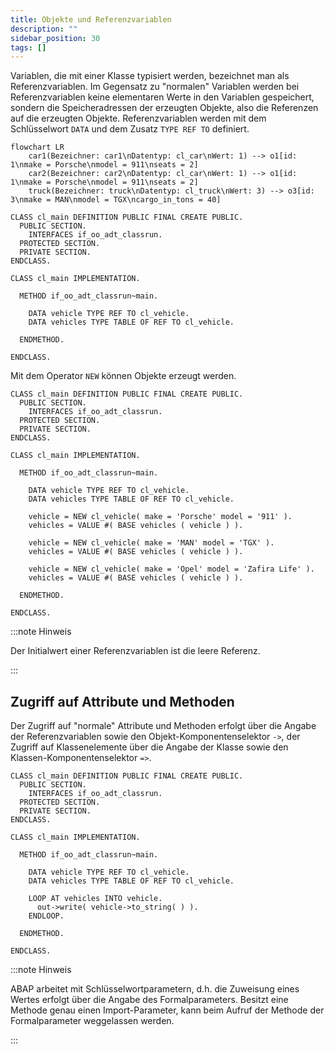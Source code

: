 ```yaml
---
title: Objekte und Referenzvariablen
description: ""
sidebar_position: 30
tags: []
---
```


Variablen, die mit einer Klasse typisiert werden, bezeichnet man als Referenzvariablen. Im Gegensatz zu "normalen" Variablen werden bei Referenzvariablen keine elementaren Werte in den Variablen gespeichert, sondern die Speicheradressen der erzeugten Objekte,
also die Referenzen auf die erzeugten Objekte. Referenzvariablen werden mit dem Schlüsselwort `DATA` und dem Zusatz `TYPE REF TO` definiert.

```mermaid
flowchart LR
    car1(Bezeichner: car1\nDatentyp: cl_car\nWert: 1) --> o1[id: 1\nmake = Porsche\nmodel = 911\nseats = 2]
    car2(Bezeichner: car2\nDatentyp: cl_car\nWert: 1) --> o1[id: 1\nmake = Porsche\nmodel = 911\nseats = 2]
    truck(Bezeichner: truck\nDatentyp: cl_truck\nWert: 3) --> o3[id: 3\nmake = MAN\nmodel = TGX\ncargo_in_tons = 40]
```

```abap title="CL_MAIN.abap" showLineNumbers
CLASS cl_main DEFINITION PUBLIC FINAL CREATE PUBLIC.
  PUBLIC SECTION.
    INTERFACES if_oo_adt_classrun.
  PROTECTED SECTION.
  PRIVATE SECTION.
ENDCLASS.

CLASS cl_main IMPLEMENTATION.

  METHOD if_oo_adt_classrun~main.

    DATA vehicle TYPE REF TO cl_vehicle.
    DATA vehicles TYPE TABLE OF REF TO cl_vehicle.

  ENDMETHOD.

ENDCLASS.
```

Mit dem Operator `NEW` können Objekte erzeugt werden.

```abap title="CL_MAIN.abap" showLineNumbers
CLASS cl_main DEFINITION PUBLIC FINAL CREATE PUBLIC.
  PUBLIC SECTION.
    INTERFACES if_oo_adt_classrun.
  PROTECTED SECTION.
  PRIVATE SECTION.
ENDCLASS.

CLASS cl_main IMPLEMENTATION.

  METHOD if_oo_adt_classrun~main.

    DATA vehicle TYPE REF TO cl_vehicle.
    DATA vehicles TYPE TABLE OF REF TO cl_vehicle.

    vehicle = NEW cl_vehicle( make = 'Porsche' model = '911' ).
    vehicles = VALUE #( BASE vehicles ( vehicle ) ).

    vehicle = NEW cl_vehicle( make = 'MAN' model = 'TGX' ).
    vehicles = VALUE #( BASE vehicles ( vehicle ) ).

    vehicle = NEW cl_vehicle( make = 'Opel' model = 'Zafira Life' ).
    vehicles = VALUE #( BASE vehicles ( vehicle ) ).

  ENDMETHOD.

ENDCLASS.
```

:::note Hinweis

Der Initialwert einer Referenzvariablen ist die leere Referenz.

:::

## Zugriff auf Attribute und Methoden

Der Zugriff auf "normale" Attribute und Methoden erfolgt über die Angabe der Referenzvariablen sowie den Objekt-Komponentenselektor `->`, der Zugriff auf Klassenelemente über die Angabe der Klasse sowie den Klassen-Komponentenselektor `=>`.

```abap title="CL_MAIN.abap" showLineNumbers
CLASS cl_main DEFINITION PUBLIC FINAL CREATE PUBLIC.
  PUBLIC SECTION.
    INTERFACES if_oo_adt_classrun.
  PROTECTED SECTION.
  PRIVATE SECTION.
ENDCLASS.

CLASS cl_main IMPLEMENTATION.

  METHOD if_oo_adt_classrun~main.

    DATA vehicle TYPE REF TO cl_vehicle.
    DATA vehicles TYPE TABLE OF REF TO cl_vehicle.

    LOOP AT vehicles INTO vehicle.
      out->write( vehicle->to_string( ) ).
    ENDLOOP.

  ENDMETHOD.

ENDCLASS.
```

:::note Hinweis

ABAP arbeitet mit Schlüsselwortparametern, d.h. die Zuweisung eines Wertes erfolgt über die Angabe des Formalparameters. Besitzt eine Methode genau einen Import-Parameter, kann beim Aufruf der Methode der Formalparameter weggelassen werden.

:::
